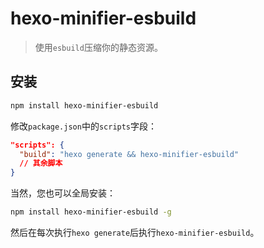 # hexo-minifier-esbuild

> 使用`esbuild`压缩你的静态资源。

## 安装 

```bash
npm install hexo-minifier-esbuild
```

修改`package.json`中的`scripts`字段：

```json
"scripts": {
  "build": "hexo generate && hexo-minifier-esbuild"
  // 其余脚本
}
```

当然，您也可以全局安装：

```bash
npm install hexo-minifier-esbuild -g
```

然后在每次执行`hexo generate`后执行`hexo-minifier-esbuild`。
